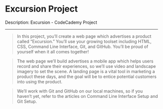 # Excursion Project

Description: Excursion - CodeCademy Project

---

> In this project, you’ll create a web page which advertises a product called “Excursion.” You’ll use your growing toolset including HTML, CSS, Command Line Interface, Git, and GitHub. You’ll be proud of yourself when it all comes together!

> The web page we’ll build advertises a mobile app which helps users record and share their experiences, so we’ll use video and landscape imagery to set the scene. A landing page is a vital tool in marketing a product these days, and the goal will be to entice potential customers into using the product.

> We’ll work with Git and GitHub on our local machines, so if you haven’t yet, refer to the articles on Command Line Interface Setup and Git Setup.
